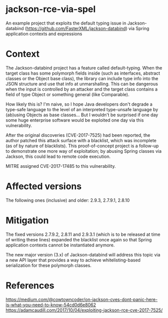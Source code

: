 # jackson-rce-via-spel
An example project that exploits the default typing issue in Jackson-databind (https://github.com/FasterXML/jackson-databind)
via Spring application contexts and expressions

# Context
The Jackson-databind project has a feature called default-typing. When the target class has some polymorph fields inside 
(such as interfaces, abstract classes or the Object base class), the library can include type info into the JSON structure
and use that info at unmarshalling. This  can be dangerous when the input is controlled by an attacker and the target class
contains a field of type Object or something general (like Comparable).

How likely this is? I'm naive, so I hope Java developers don't degrade a type-safe language to the level of an interpreted
type-unsafe language by (ab)using Objects as base classes... But I wouldn't be surprised if one day some huge enterprise 
software would be exploited one day via this vulnerability.

After the original discoveries (CVE-2017-7525) had been reported, the author patched this attack surface with a blacklist, 
which was incomplete (as of by nature of blacklists). This proof-of-concept project is a follow-up to demonstrate one more
way of exploitation; by abusing Spring classes via Jackson, this could lead to remote code execution.

MITRE assigned CVE-2017-17485 to this vulnerability.

# Affected versions

The following ones (inclusive) and older: 2.9.3, 2.7.9.1, 2.8.10

# Mitigation

The fixed versions 2.7.9.2, 2.8.11 and 2.9.3.1 (which is to be released at time of writing these lines) expanded
the blacklist once again so that Spring application contexts cannot be instantiated anymore.

The new major version (3.x) of Jackson-databind will address this topic via a new API layer that provides a way
to achieve whitelisting-based serialization for these polymorph classes.

# References

https://medium.com/@cowtowncoder/on-jackson-cves-dont-panic-here-is-what-you-need-to-know-54cd0d6e8062
https://adamcaudill.com/2017/10/04/exploiting-jackson-rce-cve-2017-7525/
